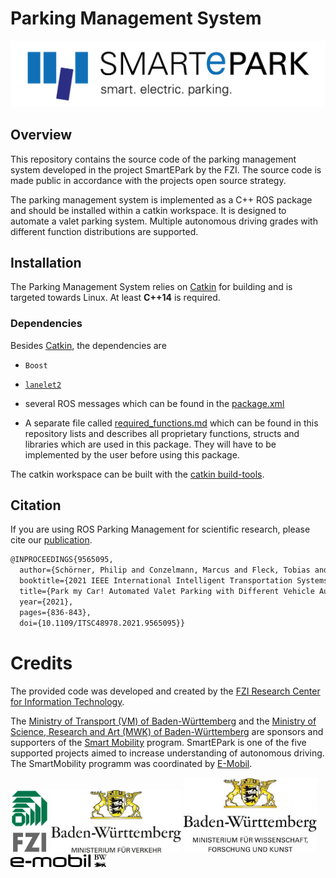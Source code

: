 # Parking Management System
![SmartEPark-logo](doc/Logo_Smart-E-Park_RGB.png)

## Overview
This repository contains the source code of the parking management system developed in the project SmartEPark by the FZI. The source code is made public in accordance with the projects open source strategy.

The parking management system is implemented as a C++ ROS package and should be installed within a catkin workspace. It is designed to automate a valet parking system. Multiple autonomous driving grades with different function distributions are supported.


## Installation
The Parking Management System relies on [Catkin](https://catkin-tools.readthedocs.io/en/latest/index.html) for building and is targeted towards Linux. At least **C++14** is required.

### Dependencies
Besides [Catkin](https://catkin-tools.readthedocs.io/en/latest/index.html), the dependencies are
* `Boost`
* [`lanelet2`](https://github.com/fzi-forschungszentrum-informatik/Lanelet2)
* several ROS messages which can be found in the [package.xml](package.xml)

* A separate file called [required_functions.md](required_funcitons.md) which can be found in this repository lists and describes all proprietary functions, structs and libraries which are used in this package. They will have to be implemented by the user before using this package.

The catkin workspace can be built with the [catkin build-tools](https://catkin-tools.readthedocs.io/en/latest/index.html).

## Citation
If you are using ROS Parking Management for scientific research, please cite our [publication](https://ieeexplore.ieee.org/abstract/document/9565095).

```latex
@INPROCEEDINGS{9565095,
  author={Schörner, Philip and Conzelmann, Marcus and Fleck, Tobias and Zofka, Marc and Zöllner, J. Marius},
  booktitle={2021 IEEE International Intelligent Transportation Systems Conference (ITSC)},
  title={Park my Car! Automated Valet Parking with Different Vehicle Automation Levels by V2X Connected Smart Infrastructure},
  year={2021},
  pages={836-843},
  doi={10.1109/ITSC48978.2021.9565095}}
```

# Credits
The provided code was developed and created by the [FZI Research Center for Information Technology](https://www.fzi.de).

The [Ministry of Transport (VM) of Baden-Württemberg](https://mwk.baden-wuerttemberg.de/de/startseite/) and the [Ministry of Science, Research and Art (MWK) of Baden-Württemberg](https://mwk.baden-wuerttemberg.de/de/startseite/) are 
sponsors and supporters of the [Smart Mobility](https://www.e-mobilbw.de/ueber-uns/projektaktivitaeten/smart-mobility) program. SmartEPark is one of the five supported projects aimed to increase understanding of autonomous driving. 
The SmartMobility programm was coordinated by [E-Mobil](https://www.e-mobilbw.de/en/).

<img src="doc/FZI_Logo.svg" height="100"/>
<img src="doc/VM-BW-Logo.png" alt="Logo of the Ministry of Transport (VM) of Baden-Württemberg" height="100"/>
<img src="doc/MWK-BW-Logo.png" alt="Logo of the Ministry of Science, Research and Art (MWK) of Baden-Württemberg" height="120"/>
<img src="doc/Logo_E-Mobil.png" alt="Logo of the Ministry of Science, Research and Art (MWK) of Baden-Württemberg" height="020"/>
